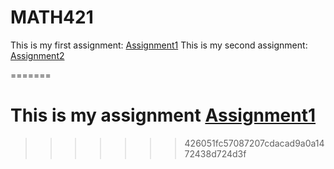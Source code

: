 # MATH421

This is my first assignment: [Assignment1](Assignment1.html)
This is my second assignment: [Assignment2](Assignment2.html)

=======
# This is my assignment [Assignment1](Assignment1.html)
>>>>>>> 426051fc57087207cdacad9a0a1472438d724d3f

